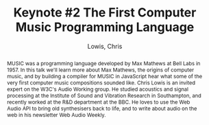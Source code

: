 --- 
title: "Keynote #2 The First Computer Music Programming Language" 
abstract: "MUSIC was a programming language developed by Max Mathews at Bell Labs in 1957. In this talk we'll learn more about Max Mathews, the origins of computer music, and by building a compiler for MUSIC in JavaScript hear what some of the very first computer music compositions sounded like. Chris Lowis is an invited expert on the W3C's Audio Working group. He studied acoustics and signal processing at the Institute of Sound and Vibration Research in Southampton, and recently worked at the R&D department at the BBC. He loves to use the Web Audio API to bring old synthesisers back to life, and to write about audio on the web in his newsletter Web Audio Weekly." 
address: "Paris" 
author: "Lowis, Chris"
webAuthor: "Chris Lowis" 
booktitle: "Proceedings of the International Web Audio Conference" 
editor: "Goldszmidt, Samuel and Schnell, Norbert and Saiz, Victor and Matuszewski, Benjamin" 
month: "Proceedings of the International Web Audio Conference"
pages: "" 
publisher: "IRCAM" 
series: "WAC '15"
track: "Keynote"  
year: "2015" 
id: "2015_KN2" 
tags: year2015
media: https://medias.ircam.fr/x6f0394 
pdflink: none
ISSN: 2663-5844
---